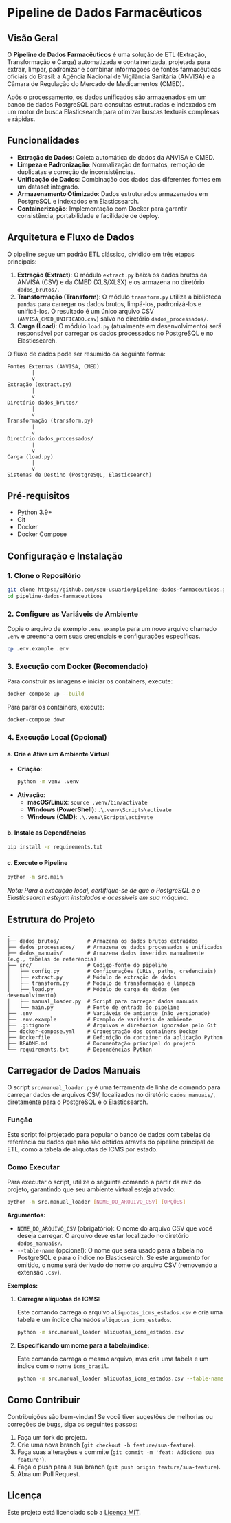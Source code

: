 # Pipeline de Dados Farmacêuticos

## Visão Geral

O **Pipeline de Dados Farmacêuticos** é uma solução de ETL (Extração, Transformação e Carga) automatizada e containerizada, projetada para extrair, limpar, padronizar e combinar informações de fontes farmacêuticas oficiais do Brasil: a Agência Nacional de Vigilância Sanitária (ANVISA) e a Câmara de Regulação do Mercado de Medicamentos (CMED).

Após o processamento, os dados unificados são armazenados em um banco de dados PostgreSQL para consultas estruturadas e indexados em um motor de busca Elasticsearch para otimizar buscas textuais complexas e rápidas.

## Funcionalidades

-   **Extração de Dados**: Coleta automática de dados da ANVISA e CMED.
-   **Limpeza e Padronização**: Normalização de formatos, remoção de duplicatas e correção de inconsistências.
-   **Unificação de Dados**: Combinação dos dados das diferentes fontes em um dataset integrado.
-   **Armazenamento Otimizado**: Dados estruturados armazenados em PostgreSQL e indexados em Elasticsearch.
-   **Containerização**: Implementação com Docker para garantir consistência, portabilidade e facilidade de deploy.

## Arquitetura e Fluxo de Dados

O pipeline segue um padrão ETL clássico, dividido em três etapas principais:

1.  **Extração (Extract)**: O módulo `extract.py` baixa os dados brutos da ANVISA (CSV) e da CMED (XLS/XLSX) e os armazena no diretório `dados_brutos/`.
2.  **Transformação (Transform)**: O módulo `transform.py` utiliza a biblioteca `pandas` para carregar os dados brutos, limpá-los, padronizá-los e unificá-los. O resultado é um único arquivo CSV (`ANVISA_CMED_UNIFICADO.csv`) salvo no diretório `dados_processados/`.
3.  **Carga (Load)**: O módulo `load.py` (atualmente em desenvolvimento) será responsável por carregar os dados processados no PostgreSQL e no Elasticsearch.

O fluxo de dados pode ser resumido da seguinte forma:

```
Fontes Externas (ANVISA, CMED)
        |
        v
Extração (extract.py)
        |
        v
Diretório dados_brutos/
        |
        v
Transformação (transform.py)
        |
        v
Diretório dados_processados/
        |
        v
Carga (load.py)
        |
        v
Sistemas de Destino (PostgreSQL, Elasticsearch)
```

## Pré-requisitos

-   Python 3.9+
-   Git
-   Docker
-   Docker Compose

## Configuração e Instalação

### 1. Clone o Repositório

```bash
git clone https://github.com/seu-usuario/pipeline-dados-farmaceuticos.git
cd pipeline-dados-farmaceuticos
```

### 2. Configure as Variáveis de Ambiente

Copie o arquivo de exemplo `.env.example` para um novo arquivo chamado `.env` e preencha com suas credenciais e configurações específicas.

```bash
cp .env.example .env
```

### 3. Execução com Docker (Recomendado)

Para construir as imagens e iniciar os containers, execute:

```bash
docker-compose up --build
```

Para parar os containers, execute:

```bash
docker-compose down
```

### 4. Execução Local (Opcional)

#### a. Crie e Ative um Ambiente Virtual

-   **Criação**:
    ```bash
    python -m venv .venv
    ```
-   **Ativação**:
    -   **macOS/Linux**: `source .venv/bin/activate`
    -   **Windows (PowerShell)**: `.\.venv\Scripts\activate`
    -   **Windows (CMD)**: `.\.venv\Scripts\activate`

#### b. Instale as Dependências

```bash
pip install -r requirements.txt
```

#### c. Execute o Pipeline

```bash
python -m src.main
```

*Nota: Para a execução local, certifique-se de que o PostgreSQL e o Elasticsearch estejam instalados e acessíveis em sua máquina.*

## Estrutura do Projeto

```
.
├── dados_brutos/         # Armazena os dados brutos extraídos
├── dados_processados/    # Armazena os dados processados e unificados
├── dados_manuais/        # Armazena dados inseridos manualmente (e.g., tabelas de referência)
├── src/                  # Código-fonte do pipeline
│   ├── config.py         # Configurações (URLs, paths, credenciais)
│   ├── extract.py        # Módulo de extração de dados
│   ├── transform.py      # Módulo de transformação e limpeza
│   ├── load.py           # Módulo de carga de dados (em desenvolvimento)
│   ├── manual_loader.py  # Script para carregar dados manuais
│   └── main.py           # Ponto de entrada do pipeline
├── .env                  # Variáveis de ambiente (não versionado)
├── .env.example          # Exemplo de variáveis de ambiente
├── .gitignore            # Arquivos e diretórios ignorados pelo Git
├── docker-compose.yml    # Orquestração dos containers Docker
├── Dockerfile            # Definição do container da aplicação Python
├── README.md             # Documentação principal do projeto
└── requirements.txt      # Dependências Python
```

## Carregador de Dados Manuais

O script `src/manual_loader.py` é uma ferramenta de linha de comando para carregar dados de arquivos CSV, localizados no diretório `dados_manuais/`, diretamente para o PostgreSQL e o Elasticsearch.

### Função

Este script foi projetado para popular o banco de dados com tabelas de referência ou dados que não são obtidos através do pipeline principal de ETL, como a tabela de alíquotas de ICMS por estado.

### Como Executar

Para executar o script, utilize o seguinte comando a partir da raiz do projeto, garantindo que seu ambiente virtual esteja ativado:

```bash
python -m src.manual_loader [NOME_DO_ARQUIVO_CSV] [OPÇÕES]
```

**Argumentos:**

*   `NOME_DO_ARQUIVO_CSV` (obrigatório): O nome do arquivo CSV que você deseja carregar. O arquivo deve estar localizado no diretório `dados_manuais/`.
*   `--table-name` (opcional): O nome que será usado para a tabela no PostgreSQL e para o índice no Elasticsearch. Se este argumento for omitido, o nome será derivado do nome do arquivo CSV (removendo a extensão `.csv`).

**Exemplos:**

1.  **Carregar alíquotas de ICMS:**

    Este comando carrega o arquivo `aliquotas_icms_estados.csv` e cria uma tabela e um índice chamados `aliquotas_icms_estados`.

    ```bash
    python -m src.manual_loader aliquotas_icms_estados.csv
    ```

2.  **Especificando um nome para a tabela/índice:**

    Este comando carrega o mesmo arquivo, mas cria uma tabela e um índice com o nome `icms_brasil`.

    ```bash
    python -m src.manual_loader aliquotas_icms_estados.csv --table-name icms_brasil
    ```

## Como Contribuir

Contribuições são bem-vindas! Se você tiver sugestões de melhorias ou correções de bugs, siga os seguintes passos:

1.  Faça um fork do projeto.
2.  Crie uma nova branch (`git checkout -b feature/sua-feature`).
3.  Faça suas alterações e commite (`git commit -m 'feat: Adiciona sua feature'`).
4.  Faça o push para a sua branch (`git push origin feature/sua-feature`).
5.  Abra um Pull Request.

## Licença

Este projeto está licenciado sob a [Licença MIT](https://opensource.org/licenses/MIT).
